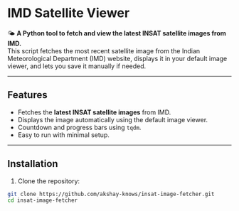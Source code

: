 # IMD Satellite Viewer

🌤️ **A Python tool to fetch and view the latest INSAT satellite images from IMD.**  
This script fetches the most recent satellite image from the Indian Meteorological Department (IMD) website, displays it in your default image viewer, and lets you save it manually if needed.

---

## Features

- Fetches the **latest INSAT satellite images** from IMD.  
- Displays the image automatically using the default image viewer.  
- Countdown and progress bars using `tqdm`.  
- Easy to run with minimal setup.

---

## Installation

1. Clone the repository:

```bash
git clone https://github.com/akshay-knows/insat-image-fetcher.git
cd insat-image-fetcher
